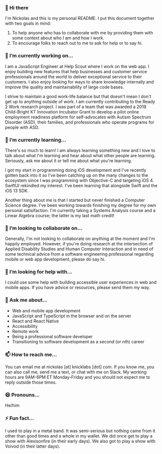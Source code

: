 ### 👋 Hi there

I'm Nickolas and this is my personal README. I put this document together with two goals in mind:

1. To help anyone who has to collaborate with me by providing them with some context about who I am and how I work.
2. To encourage folks to reach out to me to ask for help or to say hi.

### 🔭 I’m currently working on...

I am a JavaScript Engineer at Help Scout where I work on the web app. I enjoy building new features that help businesses and customer service professionals around the world to deliver exceptional service to their customers. I also enjoy looking for ways to share knowledge internally and improve the quality and maintainability of large code bases.

I strive to maintain a good work-life balance but that doesn't mean I don't get up to anything outside of work. I am currently contributing to the Ready 2 Work research project. I was part of a team that was awarded a 2019 Child-Bright KT Innovation Incubator Grant to develop a pilot online employment readiness platform for self-advocates with Autism Spectrum Disorder (ASD), their families, and professionals who operate programs for people with ASD.

### 🌱 I’m currently learning...

There's so much to learn! I am always learning something new and I love to talk about what I'm learning and hear about what other people are learning. Seriously, ask me about it or tell me about what you're learning. 

I got my start in programming doing iOS development and I've recently gotten back into it so I've been catching up on the many changes to the ecosystem since I was programming with Objective-C and targeting iOS 4. SwiftUI rekindled my interest. I've been learning that alongside Swift and the iOS 13 SDK.

Another thing about me is that I started but never finished a Computer Science degree. I've been working towards finishing my degree for my own personal satisifaction. I'm currently taking a Systems Analysis course and a Linear Algebra course; the latter is my last math credit!

### 👯 I’m looking to collaborate on...

Generally, I'm not looking to collaborate on anything at the moment and I'm happily employed. However, if you're doing research at the intersection of Applied Disability Studies and Human Computer Interaction and in need of some technical advice from a software engineering professional regarding mobile or web app development, please do say hi.

### 🤔 I’m looking for help with...

I could use some help with building accessible user experiences in web and mobile apps. If you have advice or resources, please send them my way.

### 💬 Ask me about...

- Web and mobile app development
- JavaScript and TypeScript in the browser and on the server
- React and React Native
- Accessibility
- Remote work
- Being a professional software developer
- Transitioning to software development as a second (or nth) career

### 📫 How to reach me...

You can email me at nickolas [at] knicklabs [dot] com. If you know me, you can also call me, send me a text, or chat with me on Slack. My working hours are 9AM-6PM ET Monday-Friday and you should not expect me to reply outside those times.

### 😄 Pronouns...

He/him

### ⚡ Fun fact...

I used to play in a metal band. It was semi-serious but nothing came from it other than good times and a whole in my wallet. We did once get to play a show with Alexisonfire (in their early days). We also got to play a show with Voivod (in their latter days).

